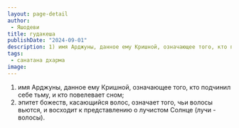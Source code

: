 ```yaml
---
layout: page-detail
author:
 - Яшодеви
title: гудакеша
publishDate: "2024-09-01"
description: 1) имя Арджуны, данное ему Кришной, означающее того, кто подчинил себе тьму, и кто повелевает сном;
tags:
 - санатана дхарма
image: 
---
```


1) имя Арджуны, данное ему Кришной, означающее того, кто подчинил себе тьму, и кто повелевает сном;
2) эпитет божеств, касающийся волос, означает того, чьи волосы вьются, и восходит к представлению о лучистом Солнце (лучи - волосы).

